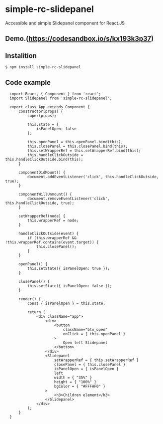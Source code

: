# simple-rc-slidepanel

Accessible and simple Slidepanel component for React.JS

## Demo.(https://codesandbox.io/s/kx193k3p37)

## Instalition

    $ npm install simple-rc-slidepanel

## Code example

      import React, { Component } from 'react';
      import Slidepanel from 'simple-rc-slidepanel';

      export class App extends Component {
          constructor(props) {
              super(props);

              this.state = {
                  isPanelOpen: false
              };

              this.openPanel = this.openPanel.bind(this);
              this.closePanel = this.closePanel.bind(this);
              this.setWrapperRef = this.setWrapperRef.bind(this);
              this.handleClickOutside = this.handleClickOutside.bind(this);
          }

          componentDidMount() {
              document.addEventListener('click', this.handleClickOutside, true);
          }

          componentWillUnmount() {
              document.removeEventListener('click', this.handleClickOutside, true);
          }

          setWrapperRef(node) {
              this.wrapperRef = node;
          }

          handleClickOutside(event) {
              if (this.wrapperRef && !this.wrapperRef.contains(event.target)) {
                  this.closePanel();
              }
          }

          openPanel() {
              this.setState({ isPanelOpen: true });
          }

          closePanel() {
              this.setState({ isPanelOpen: false });
          }

          render() {
              const { isPanelOpen } = this.state;

              return (
                  <div className="app">
                      <div>
                          <button
                              className="btn_open"
                              onClick = { this.openPanel }
                          >
                              Open left Slidepanel
                          </button>
                      </div>
                      <Slidepanel
                          setWrapperRef = { this.setWrapperRef }
                          closePanel = { this.closePanel }
                          isPanelOpen = { isPanelOpen }
                          left
                          width = { "35%" }
                          height = { "100%" }
                          bgColor = { "#FFFAF0" }
                      >
                          <h3>Children element</h3>
                      </Slidepanel>
                  </div>
              );
          }
      }

